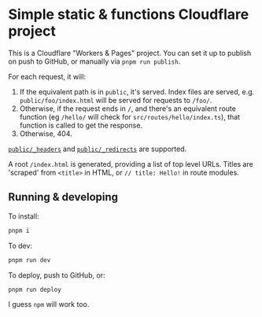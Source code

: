 # Simple static & functions Cloudflare project

This is a Cloudflare "Workers & Pages" project.
You can set it up to publish on push to GitHub, or manually via `pnpm run publish`.

For each request, it will:

1. If the equivalent path is in `public`, it's served. Index files are served, e.g. `public/foo/index.html` will be served for requests to `/foo/`.
2. Otherwise, if the request ends in `/`, and there's an equivalent route function (eg `/hello/` will check for `src/routes/hello/index.ts`), that function is called to get the response.
3. Otherwise, 404.

[`public/_headers`](https://developers.cloudflare.com/pages/configuration/headers/) and [`public/_redirects`](https://developers.cloudflare.com/pages/configuration/redirects/) are supported.

A root `/index.html` is generated, providing a list of top level URLs. Titles are 'scraped' from `<title>` in HTML, or `// title: Hello!` in route modules.

## Running & developing

To install:

```sh
pnpm i
```

To dev:

```sh
pnpm run dev
```

To deploy, push to GitHub, or:

```sh
pnpm run deploy
```

I guess `npm` will work too.
